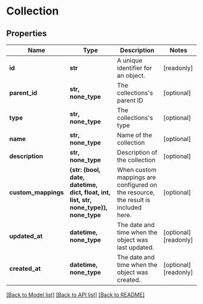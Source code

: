 # Collection


## Properties
Name | Type | Description | Notes
------------ | ------------- | ------------- | -------------
**id** | **str** | A unique identifier for an object. | [readonly] 
**parent_id** | **str, none_type** | The collections&#39;s parent ID | [optional] 
**type** | **str, none_type** | The collections&#39;s type | [optional] 
**name** | **str, none_type** | Name of the collection | [optional] 
**description** | **str, none_type** | Description of the collection | [optional] 
**custom_mappings** | **{str: (bool, date, datetime, dict, float, int, list, str, none_type)}, none_type** | When custom mappings are configured on the resource, the result is included here. | [optional] 
**updated_at** | **datetime, none_type** | The date and time when the object was last updated. | [optional] [readonly] 
**created_at** | **datetime, none_type** | The date and time when the object was created. | [optional] [readonly] 

[[Back to Model list]](../../README.md#documentation-for-models) [[Back to API list]](../../README.md#documentation-for-api-endpoints) [[Back to README]](../../README.md)


